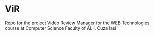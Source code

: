# ViR
Repo for the project Video Review Manager for the WEB Technologies course at Computer Science Faculty of Al. I. Cuza Iasi
